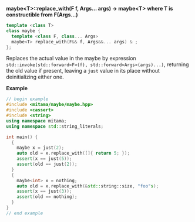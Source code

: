 **maybe&lt;T&gt;::replace_with(F f, Args... args) -> maybe&lt;T&gt;**
**where T is constructible from F(Args...)**

```cpp
template <class T>
class maybe {
  template <class F, class... Args>
  maybe<T> replace_with(F&& f, Args&&... args) & ;
};
```

Replaces the actual value in the maybe by expression `std::invoke(std::forward<F>(f), std::forward<Args>(args)...)`, returning the old value if present, leaving a `just` value in its place without deinitializing either one.

**Example**

```cpp
// begin example
#include <mitama/maybe/maybe.hpp>
#include <cassert>
#include <string>
using namespace mitama;
using namespace std::string_literals;

int main() {
  {
    maybe x = just(2);
    auto old = x.replace_with([]{ return 5; });
    assert(x == just(5));
    assert(old == just(2));
  }
  {
    maybe<int> x = nothing;
    auto old = x.replace_with(&std::string::size, "foo"s);
    assert(x == just(3));
    assert(old == nothing);
  }
}
// end example
```
